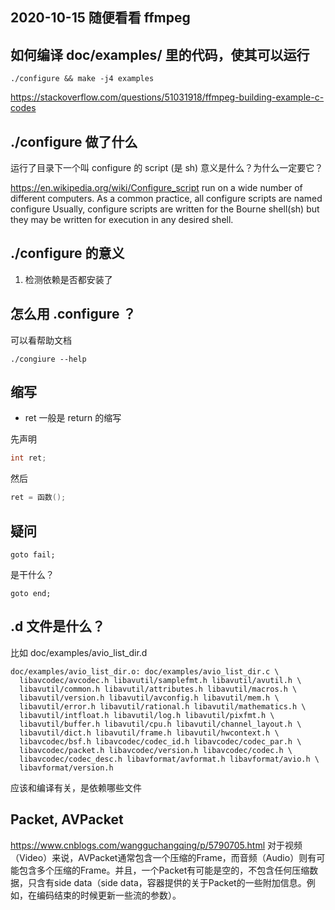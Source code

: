 ## 2020-10-15 随便看看 ffmpeg

## 如何编译 doc/examples/ 里的代码，使其可以运行

```
./configure && make -j4 examples
```
https://stackoverflow.com/questions/51031918/ffmpeg-building-example-c-codes

## ./configure 做了什么
运行了目录下一个叫 configure 的 script (是 sh)
意义是什么？为什么一定要它？

https://en.wikipedia.org/wiki/Configure_script
run on a wide number of different computers.
As a common practice, all configure scripts are named configure
Usually, configure scripts are written for the Bourne shell(sh) but they may be written for execution in any desired shell.

## ./configure 的意义
1. 检测依赖是否都安装了


## 怎么用 .configure ？
可以看帮助文档
```
./congiure --help
```

## 缩写
* ret 一般是 return 的缩写

先声明
```c
int ret;
```

然后
```c
ret = 函数();
```

## 疑问
```
goto fail;
```
是干什么？

```
goto end;
```

## .d 文件是什么？
比如 doc/examples/avio_list_dir.d
```
doc/examples/avio_list_dir.o: doc/examples/avio_list_dir.c \
  libavcodec/avcodec.h libavutil/samplefmt.h libavutil/avutil.h \
  libavutil/common.h libavutil/attributes.h libavutil/macros.h \
  libavutil/version.h libavutil/avconfig.h libavutil/mem.h \
  libavutil/error.h libavutil/rational.h libavutil/mathematics.h \
  libavutil/intfloat.h libavutil/log.h libavutil/pixfmt.h \
  libavutil/buffer.h libavutil/cpu.h libavutil/channel_layout.h \
  libavutil/dict.h libavutil/frame.h libavutil/hwcontext.h \
  libavcodec/bsf.h libavcodec/codec_id.h libavcodec/codec_par.h \
  libavcodec/packet.h libavcodec/version.h libavcodec/codec.h \
  libavcodec/codec_desc.h libavformat/avformat.h libavformat/avio.h \
  libavformat/version.h
```
应该和编译有关，是依赖哪些文件


## Packet, AVPacket
https://www.cnblogs.com/wangguchangqing/p/5790705.html
对于视频（Video）来说，AVPacket通常包含一个压缩的Frame，而音频（Audio）则有可能包含多个压缩的Frame。并且，一个Packet有可能是空的，不包含任何压缩数据，只含有side data（side data，容器提供的关于Packet的一些附加信息。例如，在编码结束的时候更新一些流的参数）。
